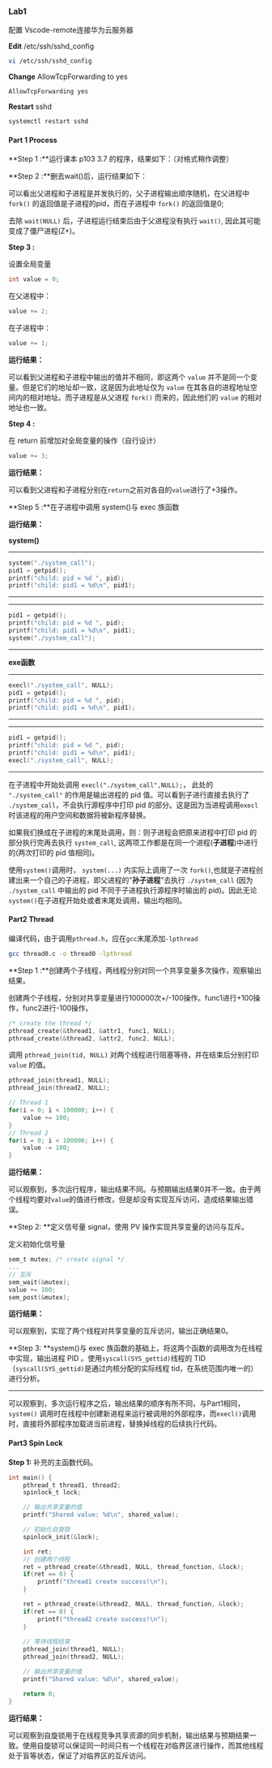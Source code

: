 ### Lab1

配置 Vscode-remote连接华为云服务器

**Edit** /etc/ssh/sshd_config

```bash
vi /etc/ssh/sshd_config
```

**Change** AllowTcpForwarding to yes

```
AllowTcpForwarding yes
```

**Restart** sshd

```bash
systemctl restart sshd
```

#### Part 1 Process

**Step 1 :**运行课本 p103 3.7 的程序，结果如下：（对格式稍作调整）



**Step 2 :**删去wait()后，运行结果如下：



可以看出父进程和子进程是并发执行的，父子进程输出顺序随机，在父进程中 `fork()` 的返回值是子进程的pid，而在子进程中 `fork()` 的返回值是0;

去除 `wait(NULL)` 后，子进程运行结束后由于父进程没有执行 `wait()`, 因此其可能变成了僵尸进程(Z+)。

**Step 3 :**

设置全局变量

```c
int value = 0;
```

在父进程中：

```c
value += 2;
```

在子进程中：

```C
value += 1;
```

**运行结果：**



可以看到父进程和子进程中输出的值并不相同，即这两个 `value` 并不是同一个变量。但是它们的地址却一致，这是因为此地址仅为 `value` 在其各自的进程地址空间内的相对地址。而子进程是从父进程 `fork()` 而来的，因此他们的 `value` 的相对地址也一致。

**Step 4 :**

在 return 前增加对全局变量的操作（自行设计）

```c
value += 3;
```

**运行结果：**



可以看到父进程和子进程分别在`return`之前对各自的`value`进行了+3操作。

**Step 5 :**在子进程中调用 system()与 exec 族函数

**运行结果：**

**system()**
****
```c
system("./system_call");
pid1 = getpid();
printf("child: pid = %d ", pid);
printf("child: pid1 = %d\n", pid1);
```
****


****

```c
pid1 = getpid();
printf("child: pid = %d ", pid);
printf("child: pid1 = %d\n", pid1);
system("./system_call");
```
****





**exe函数**
****
```c
execl("./system_call", NULL);
pid1 = getpid();
printf("child: pid = %d ", pid);
printf("child: pid1 = %d\n", pid1);
```
****


****
```c
pid1 = getpid();
printf("child: pid = %d ", pid);
printf("child: pid1 = %d\n", pid1);
execl("./system_call", NULL);
```
****



在子进程中开始处调用 `execl("./system_call",NULL);`， 此处的 `"./system_call"` 的作用是输出进程的 pid 值。可以看到子进行直接去执行了 `./system_call`，不会执行源程序中打印 pid 的部分。这是因为当进程调用`execl`时该进程的用户空间和数据将被新程序替换。

如果我们换成在子进程的末尾处调用，则：则子进程会把原来进程中打印 pid 的部分执行完再去执行 `system_call`, 这两项工作都是在同一个进程(**子进程**)中进行的(两次打印的 pid 值相同)。

使用`system()`调用时， `system(...)` 内实际上调用了一次 `fork()`,也就是子进程创建出来一个自己的子进程，即父进程的"**孙子进程**"去执行 `./system_call` (因为 `./system_call` 中输出的 pid 不同于子进程执行源程序时输出的 pid)。因此无论`system()`在子进程开始处或者末尾处调用，输出均相同。

#### Part2 Thread

编译代码，由于调用`pthread.h`，应在`gcc`末尾添加`-lpthread`

```bash
gcc thread0.c -o thread0 -lpthread
```

**Step 1 :**创建两个子线程，两线程分别对同一个共享变量多次操作，观察输出结果。

创建两个子线程，分别对共享变量进行100000次+/-100操作。func1进行+100操作，func2进行-100操作。

```c
/* create the thread */
pthread_create(&thread1, &attr1, func1, NULL);
pthread_create(&thread2, &attr2, func2, NULL);
```

调用 `pthread_join(tid, NULL)` 对两个线程进行阻塞等待，并在结束后分别打印 `value` 的值。

```c
pthread_join(thread1, NULL);
pthread_join(thread2, NULL);
```

```c
// Thread 1
for(i = 0; i < 100000; i++) {
    value += 100;
}
// Thread 2
for(i = 0; i < 100000; i++) {
    value -= 100;
}
```

**运行结果：**



可以观察到，多次运行程序，输出结果不同。与预期输出结果0并不一致。由于两个线程均要对`value`的值进行修改，但是却没有实现互斥访问，造成结果输出错误。

**Step 2: **定义信号量 signal，使用 PV 操作实现共享变量的访问与互斥。

定义初始化信号量

```C
sem_t mutex; /* create signal */
...
// 互斥
sem_wait(&mutex);
value += 100;
sem_post(&mutex);
```

**运行结果：**



可以观察到，实现了两个线程对共享变量的互斥访问，输出正确结果0。

**Step 3: **system()与 exec 族函数的基础上，将这两个函数的调用改为在线程中实现，输出进程 PID 。使用`syscall(SYS_gettid)`线程的 TID （`syscall(SYS_gettid)`是通过内核分配的实际线程 tid，在系统范围内唯一的）进行分析。



****



可以观察到，多次运行程序之后，输出结果的顺序有所不同，与Part1相同，`system()` 调用时在线程中创建新进程来运行被调用的外部程序，而`execl()`调用时，直接将外部程序加载进当前进程，替换掉线程的后续执行代码。

#### Part3 Spin Lock

**Step 1:** 补充的主函数代码。

```c
int main() {
    pthread_t thread1, thread2;
    spinlock_t lock;

    // 输出共享变量的值
    printf("Shared value: %d\n", shared_value);

    // 初始化自旋锁
    spinlock_init(&lock);

    int ret;
    // 创建两个线程
    ret = pthread_create(&thread1, NULL, thread_function, &lock);
    if(ret == 0) {
        printf("thread1 create success!\n");
    }

    ret = pthread_create(&thread2, NULL, thread_function, &lock);
    if(ret == 0) {
        printf("thread2 create success!\n");
    }
    
    // 等待线程结束
    pthread_join(thread1, NULL);
    pthread_join(thread2, NULL);

    // 输出共享变量的值
    printf("Shared value: %d\n", shared_value);

    return 0;
}
```

**运行结果：**



可以观察到自旋锁用于在线程竞争共享资源的同步机制，输出结果与预期结果一致。使用自旋锁可以保证同一时间只有一个线程在对临界区进行操作，而其他线程处于盲等状态，保证了对临界区的互斥访问。



